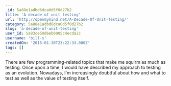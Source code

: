 ```yaml
---
_id: 5a88e1adbd6dca0d5f0d27b2
title: 'A decade of unit testing'
url: 'http://openmymind.net/A-Decade-Of-Unit-Testing/'
category: 5a88e1adbd6dca0d5f0d27b2
slug: 'a-decade-of-unit-testing'
user_id: 5a83ce59d6eb0005c4ecda2c
username: 'bill-s'
createdOn: '2015-01-30T23:22:33.000Z'
tags: []
---
```


There are few programming-related topics that make me squirm as much as testing. Once upon a time, I would have described my approach to testing as an evolution. Nowadays, I'm increasingly doubtful about how and what to test as well as the value of testing itself.
